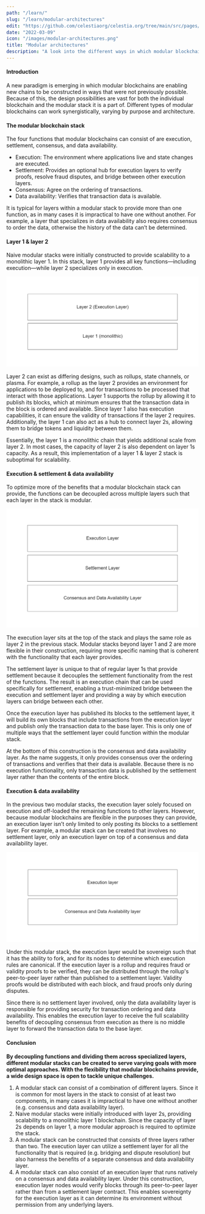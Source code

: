 ```yaml
---
path: "/learn/"
slug: "/learn/modular-architectures"
edit: "https://github.com/celestiaorg/celestia.org/tree/main/src/pages/markdown-pages/learn/modular-architectures.md"
date: "2022-03-09"
icon: "/images/modular-architectures.png"
title: "Modular architectures"
description: "A look into the different ways in which modular blockchains can be interconnected."
---
```


#### Introduction

A new paradigm is emerging in which modular blockchains are enabling new chains to be constructed in ways that were not previously possible. Because of this, the design possibilities are vast for both the individual blockchain and the modular stack it is a part of. Different types of modular blockchains can work synergistically, varying by purpose and architecture.

#### The modular blockchain stack

The four functions that modular blockchains can consist of are execution, settlement, consensus, and data availability. 

- Execution: The environment where applications live and state changes are executed.
- Settlement: Provides an optional hub for execution layers to verify proofs, resolve fraud disputes, and bridge between other execution layers.
- Consensus: Agree on the ordering of transactions.
- Data availability: Verifies that transaction data is available.

It is typical for layers within a modular stack to provide more than one function, as in many cases it is impractical to have one without another. For example, a layer that specializes in data availability also requires consensus to order the data, otherwise the history of the data can’t be determined.

#### Layer 1 & layer 2

Naive modular stacks were initially constructed to provide scalability to a monolithic layer 1. In this stack, layer 1 provides all key functions—including execution—while layer 2 specializes only in execution.

![GATSBY_EMPTY_ALT](./images/article-2-image-1.png)

Layer 2 can exist as differing designs, such as rollups, state channels, or plasma. For example, a rollup as the layer 2 provides an environment for applications to be deployed to, and for transactions to be processed that interact with those applications. Layer 1 supports the rollup by allowing it to publish its blocks, which at minimum ensures that the transaction data in the block is ordered and available. Since layer 1 also has execution capabilities, it can ensure the validity of transactions if the layer 2 requires. Additionally, the layer 1 can also act as a hub to connect layer 2s, allowing them to bridge tokens and liquidity between them.

Essentially, the layer 1 is a monolithic chain that yields additional scale from layer 2. In most cases, the capacity of layer 2 is also dependent on layer 1s capacity. As a result, this implementation of a layer 1 & layer 2 stack is suboptimal for scalability.

#### Execution & settlement & data availability

To optimize more of the benefits that a modular blockchain stack can provide, the functions can be decoupled across multiple layers such that each layer in the stack is modular.

![GATSBY_EMPTY_ALT](./images/article-2-image-2.png)

The execution layer sits at the top of the stack and plays the same role as layer 2 in the previous stack. Modular stacks beyond layer 1 and 2 are more flexible in their construction, requiring more specific naming that is coherent with the functionality that each layer provides.

The settlement layer is unique to that of regular layer 1s that provide settlement because it decouples the settlement functionality from the rest of the functions. The result is an execution chain that can be used specifically for settlement, enabling a trust-minimized bridge between the execution and settlement layer and providing a way by which execution layers can bridge between each other.

Once the execution layer has published its blocks to the settlement layer, it will build its own blocks that include transactions from the execution layer and publish only the transaction data to the base layer. This is only one of multiple ways that the settlement layer could function within the modular stack.

At the bottom of this construction is the consensus and data availability layer. As the name suggests, it only provides consensus over the ordering of transactions and verifies that their data is available. Because there is no execution functionality, only transaction data is published by the settlement layer rather than the contents of the entire block. 


#### Execution & data availability

In the previous two modular stacks, the execution layer solely focused on execution and off-loaded the remaining functions to other layers. However, because modular blockchains are flexible in the purposes they can provide, an execution layer isn’t only limited to only posting its blocks to a settlement layer. For example, a modular stack can be created that involves no settlement layer, only an execution layer on top of a consensus and data availability layer.

![GATSBY_EMPTY_ALT](./images/article-2-image-3.png)

Under this modular stack, the execution layer would be sovereign such that it has the ability to fork, and for its nodes to determine which execution rules are canonical. If the execution layer is a rollup and requires fraud or validity proofs to be verified, they can be distributed through the rollup's peer-to-peer layer rather than published to a settlement layer. Validity proofs would be distributed with each block, and fraud proofs only during disputes.

Since there is no settlement layer involved, only the data availability layer is responsible for providing security for transaction ordering and data availability. This enables the execution layer to receive the full scalability benefits of decoupling consensus from execution as there is no middle layer to forward the transaction data to the base layer.

<div class="conclusion"> 

#### Conclusion

**By decoupling functions and dividing them across specialized layers, different modular stacks can be created to serve varying goals with more optimal approaches. With the flexibility that modular blockchains provide, a wide design space is open to tackle unique challenges.**

1. A modular stack can consist of a combination of different layers. Since it is common for most layers in the stack to consist of at least two components, in many cases it is impractical to have one without another (e.g. consensus and data availability layer).
2. Naive modular stacks were initially introduced with layer 2s, providing scalability to a monolithic layer 1 blockchain. Since the capacity of layer 2s depends on layer 1, a more modular approach is required to optimize the stack.
3. A modular stack can be constructed that consists of three layers rather than two. The execution layer can utilize a settlement layer for all the functionality that is required (e.g. bridging and dispute resolution) but also harness the benefits of a separate consensus and data availability layer.
4. A modular stack can also consist of an execution layer that runs natively on a consensus and data availability layer. Under this construction, execution layer nodes would verify blocks through its peer-to-peer layer rather than from a settlement layer contract. This enables sovereignty for the execution layer as it can determine its environment without permission from any underlying layers.
</div>

<meta name="twitter:card" content="summary_large_image">
<meta name="twitter:site" content="@CelestiaOrg">
<meta name="twitter:creator" content="@likebeckett">
<meta name="twitter:title" content="Modular Scalability">
<meta name="twitter:description" content="A new paradigm is emerging in which modular blockchains are enabling new chains to be constructed in ways that were not previously possible.">
<meta name="twitter:image" content="https://github.com/celestiaorg/celestia.org/blob/main/src/pages/markdown-pages/learn/images/learn-modular-twitter-card.png">
